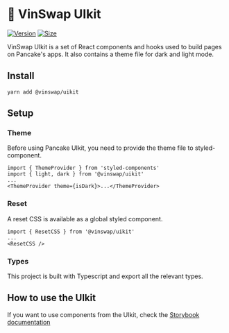 # 🥞 VinSwap UIkit

[![Version](https://img.shields.io/npm/v/@vinswap/uikit)](https://www.npmjs.com/package/@vinswap/uikit) [![Size](https://img.shields.io/bundlephobia/min/@vinswap/uikit)](https://www.npmjs.com/package/@vinswap/uikit)

VinSwap UIkit is a set of React components and hooks used to build pages on Pancake's apps. It also contains a theme file for dark and light mode.

## Install

`yarn add @vinswap/uikit`

## Setup

### Theme

Before using Pancake UIkit, you need to provide the theme file to styled-component.

```
import { ThemeProvider } from 'styled-components'
import { light, dark } from '@vinswap/uikit'
...
<ThemeProvider theme={isDark}>...</ThemeProvider>
```

### Reset

A reset CSS is available as a global styled component.

```
import { ResetCSS } from '@vinswap/uikit'
...
<ResetCSS />
```

### Types

This project is built with Typescript and export all the relevant types.

## How to use the UIkit

If you want to use components from the UIkit, check the [Storybook documentation](https://vinswap.github.io/vin-uikit/)
